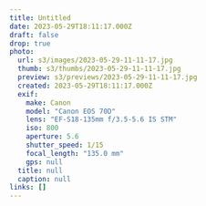```yaml
---
title: Untitled
date: 2023-05-29T18:11:17.000Z
draft: false
drop: true
photo:
  url: s3/images/2023-05-29-11-11-17.jpg
  thumb: s3/thumbs/2023-05-29-11-11-17.jpg
  preview: s3/previews/2023-05-29-11-11-17.jpg
  created: 2023-05-29T18:11:17.000Z
  exif:
    make: Canon
    model: "Canon EOS 70D"
    lens: "EF-S18-135mm f/3.5-5.6 IS STM"
    iso: 800
    aperture: 5.6
    shutter_speed: 1/15
    focal_length: "135.0 mm"
    gps: null
  title: null
  caption: null
links: []
---
```

